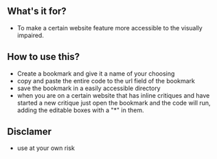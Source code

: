 ## What's it for?

- To make a certain website feature more accessible to the visually impaired.

## How to use this?

- Create a bookmark and give it a name of your choosing
- copy and paste the entire code to the url field of the bookmark
- save the bookmark in a easily accessible directory
- when you are on a certain website that has inline critiques and have started a new critique just open the bookmark and the code will run, adding the editable boxes with a "\*" in them.

## Disclamer

- use at your own risk
